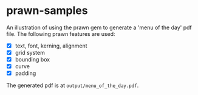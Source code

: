 prawn-samples
=============
An illustration of using the prawn gem to generate a 'menu of the day' pdf file.
The following prawn features are used:

- [x] text, font, kerning, alignment
- [x] grid system
- [x] bounding box
- [x] curve
- [x] padding

The generated pdf is at `output/menu_of_the_day.pdf`.
